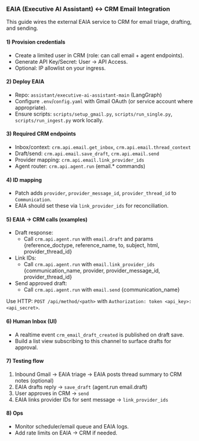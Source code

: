 ### EAIA (Executive AI Assistant) ↔ CRM Email Integration

This guide wires the external EAIA service to CRM for email triage, drafting, and sending.

#### 1) Provision credentials
- Create a limited user in CRM (role: can call email + agent endpoints).
- Generate API Key/Secret: User → API Access.
- Optional: IP allowlist on your ingress.

#### 2) Deploy EAIA
- Repo: `assistant/executive-ai-assistant-main` (LangGraph)
- Configure `.env`/`config.yaml` with Gmail OAuth (or service account where appropriate).
- Ensure scripts: `scripts/setup_gmail.py`, `scripts/run_single.py`, `scripts/run_ingest.py` work locally.

#### 3) Required CRM endpoints
- Inbox/context: `crm.api.email.get_inbox`, `crm.api.email.thread_context`
- Draft/send: `crm.api.email.save_draft`, `crm.api.email.send`
- Provider mapping: `crm.api.email.link_provider_ids`
- Agent router: `crm.api.agent.run` (email.* commands)

#### 4) ID mapping
- Patch adds `provider`, `provider_message_id`, `provider_thread_id` to `Communication`.
- EAIA should set these via `link_provider_ids` for reconciliation.

#### 5) EAIA → CRM calls (examples)
- Draft response:
  - Call `crm.api.agent.run` with `email.draft` and params {reference_doctype, reference_name, to, subject, html, provider_thread_id}
- Link IDs:
  - Call `crm.api.agent.run` with `email.link_provider_ids` {communication_name, provider, provider_message_id, provider_thread_id}
- Send approved draft:
  - Call `crm.api.agent.run` with `email.send` {communication_name}

Use HTTP: `POST /api/method/<path>` with `Authorization: token <api_key>:<api_secret>`.

#### 6) Human Inbox (UI)
- A realtime event `crm_email_draft_created` is published on draft save.
- Build a list view subscribing to this channel to surface drafts for approval.

#### 7) Testing flow
1) Inbound Gmail → EAIA triage → EAIA posts thread summary to CRM notes (optional)
2) EAIA drafts reply → `save_draft` (agent.run email.draft)
3) User approves in CRM → `send`
4) EAIA links provider IDs for sent message → `link_provider_ids`

#### 8) Ops
- Monitor scheduler/email queue and EAIA logs.
- Add rate limits on EAIA → CRM if needed.



